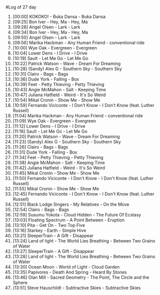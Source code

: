 #Log of 27 day

1. [00:00] KOKOKO! - Buka Dansa - Buka Dansa
1. [09:25] Bon Iver - Hey, Ma - Hey, Ma
1. [09:28] Angel Olsen - Lark - Lark
1. [09:34] Bon Iver - Hey, Ma - Hey, Ma
1. [09:50] Angel Olsen - Lark - Lark
1. [09:56] Marika Hackman - Any Human Friend - conventional ride
1. [10:00] Wye Oak - Evergreen - Evergreen
1. [10:04] Lower Dens - I Drive - I Drive
1. [10:19] Sault - Let Me Go - Let Me Go
1. [10:22] Patrick Watson - Wave - Dream For Dreaming
1. [10:28] (Sandy) Alex G - Southern Sky - Southern Sky
1. [10:31] Clairo - Bags - Bags
1. [10:36] Dude York - Falling - Box
1. [10:39] Feet - Petty Thieving - Petty Thieving
1. [10:43] Angie McMahon - Salt - Keeping Time
1. [10:47] Juliana Hatfield - Weird - It's So Weird
1. [10:54] Mikal Cronin - Show Me - Show Me
1. [10:59] Fernando Viciconte - I Don't Know - I Don't Know (feat. Luther Russell)
1. [11:04] Marika Hackman - Any Human Friend - conventional ride
1. [11:09] Wye Oak - Evergreen - Evergreen
1. [11:12] Lower Dens - I Drive - I Drive
1. [11:16] Sault - Let Me Go - Let Me Go
1. [11:20] Patrick Watson - Wave - Dream For Dreaming
1. [11:23] (Sandy) Alex G - Southern Sky - Southern Sky
1. [11:26] Clairo - Bags - Bags
1. [11:31] Dude York - Falling - Box
1. [11:34] Feet - Petty Thieving - Petty Thieving
1. [11:38] Angie McMahon - Salt - Keeping Time
1. [11:42] Juliana Hatfield - Weird - It's So Weird
1. [11:45] Mikal Cronin - Show Me - Show Me
1. [11:50] Fernando Viciconte - I Don't Know - I Don't Know (feat. Luther Russell)
1. [11:55] Mikal Cronin - Show Me - Show Me
1. [12:45] Fernando Viciconte - I Don't Know - I Don't Know (feat. Luther Russell)
1. [12:51] Black Lodge Singers - My Relatives - On the Move
1. [12:54] Clairo - Bags - Bags
1. [12:59] Susumu Yokota - Cloud Hidden - The Future Of Ecstasy
1. [13:03] Floating Spectrum - A Point Between - Eruption
1. [13:10] Pita - Get On - Two Top Five
1. [13:16] Starkey - Earth - Simple Hive
1. [13:21] SleeperTrain - A Gift - Disappear
1. [13:24] Land of light - The World Lies Breathing - Between Two Grains of Water
1. [13:27] SleeperTrain - A Gift - Disappear
1. [13:28] Land of light - The World Lies Breathing - Between Two Grains of Water
1. [13:30] Ocean Moon - World of Light - Cloud Garden
1. [13:35] Papivores - Death And Spring - Heard By Stones
1. [13:46] Olan Mill - Sacred Geometry - The Point, The Circle and the Sphere
1. [13:51] Steve Hauschildt - Subtractive Skies - Subtractive Skies
